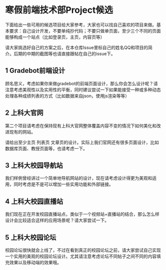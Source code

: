 # 寒假前端技术部Project候选

下面给出一些可用的候选项目给大家参考，大家也可以找自己喜欢的项目来做。基本要求：自己设计开发，不要单纯抄代码；不要只做单页面，至少三个不同的页面能够构成一个站点（比如登录页，主页，内容页等）

请大家挑选好自己的方案之后，在本仓库Issue里标自己的姓名QQ和项目的简介。后期的中期的截图等也请直接跟帖在自己的issue下。

## 1 Gradebot前端设计

顾名思义，考虑如果你来做gradebot的前端页面设计，那么你会怎么设计呢？请注意考虑美观性以及实用性的平衡，同时建议尝试一下如果能接受一种或多种动态处理各种成绩列表的方式（比如数据来自json，使用js渲染等等）

## 2 上科大官网

第二个项目请考虑在保持现有上科大官网整体覆盖内容不变的情况下如何美化和改进现有的网站。

请给出至少主页 列表页 文章页的设计。实际上我们官网还有很多页面设计，比如数据库页面、教授页面等，也请考虑一下。

## 3 上科大校园导航站

我们样例曾经讲过一个简单地导航网站的设计，现在请考虑设计得更为美观和适用，同时考虑是不是可以增加一些实用功能和外部链接。

## 4 上科大校园直播站

我们现在正在开发校园直播站点，类似于一个视频站+直播站的结合，那么怎么样设计会比较适合这样的应用场景呢？请大家尝试一下。

## 5 上科大校园论坛

校园论坛很快就会上线了，不过在看到真正的校园论坛之前，请大家尝试自己实现一个实用的美观的校园论坛设计。尤其请注意考虑论坛不同帖子之间不同的内容填充效果以及移动端的效果哦。
